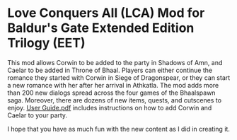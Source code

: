 # Love Conquers All (LCA) Mod for Baldur's Gate Extended Edition Trilogy (EET)
 
This mod allows Corwin to be added to the party in Shadows of Amn, and Caelar to be added in Throne of Bhaal. Players can either continue the romance they started with Corwin in Siege of Dragonspear, or they can start a new romance with her after her arrival in Athkatla. The mod adds more than 200 new dialogs spread across the four games of the Bhaalspawn saga. Moreover, there are dozens of new items, quests, and cutscenes to enjoy. [User Guide.pdf](https://github.com/LCA-EET/LCA/blob/main/User%20Guide.pdf) includes instructions on how to add Corwin and Caelar to your party.  
 

I hope that you have as much fun with the new content as I did in creating it.